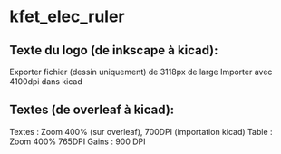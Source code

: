 # kfet_elec_ruler
## Texte du logo (de inkscape à kicad):
Exporter fichier (dessin uniquement) de 3118px de large
Importer avec 4100dpi dans kicad

## Textes (de overleaf à kicad):
Textes : Zoom 400% (sur overleaf), 700DPI (importation kicad)
Table : Zoom 400% 765DPI
Gains : 900 DPI


